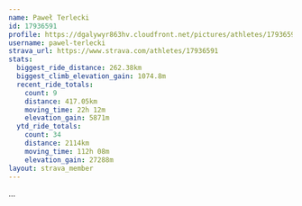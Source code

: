 ```yaml
---
name: Paweł Terlecki
id: 17936591
profile: https://dgalywyr863hv.cloudfront.net/pictures/athletes/17936591/5577025/4/large.jpg
username: pawel-terlecki
strava_url: https://www.strava.com/athletes/17936591
stats:
  biggest_ride_distance: 262.38km
  biggest_climb_elevation_gain: 1074.8m
  recent_ride_totals:
    count: 9
    distance: 417.05km
    moving_time: 22h 12m
    elevation_gain: 5871m
  ytd_ride_totals:
    count: 34
    distance: 2114km
    moving_time: 112h 08m
    elevation_gain: 27288m
layout: strava_member
--- 
```

...
